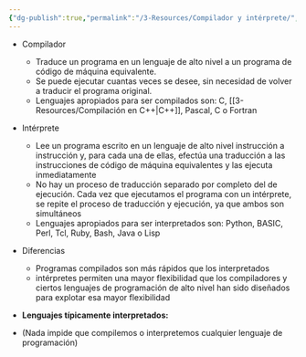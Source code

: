 ```yaml
---
{"dg-publish":true,"permalink":"/3-Resources/Compilador y intérprete/","title":"Compilador y intérprete","noteIcon":""}
---
```



- Compilador
	- Traduce un programa en un lenguaje de alto nivel a un programa de código de máquina equivalente.
	- Se puede ejecutar cuantas veces se desee, sin necesidad de volver a traducir el programa original.
	- Lenguajes apropiados para ser compilados son: C, [[3-Resources/Compilación en C++\|C++]], Pascal, C o Fortran

- Intérprete
	- Lee un programa escrito en un lenguaje de alto nivel instrucción a instrucción y, para cada una de ellas, efectúa una traducción a las instrucciones de código de máquina equivalentes y las ejecuta inmediatamente
	- No hay un proceso de traducción separado por completo del de ejecución. Cada vez que ejecutamos el programa con un intérprete, se repite el proceso de traducción y ejecución, ya que ambos son simultáneos
	- Lenguajes apropiados para ser interpretados son: Python, BASIC, Perl, Tcl, Ruby, Bash, Java o Lisp

- Diferencias
	- Programas compilados son más rápidos que los interpretados
	- intérpretes permiten una mayor flexibilidad que los compiladores y ciertos lenguajes de programación de alto nivel han sido diseñados para explotar esa mayor flexibilidad

- **Lenguajes típicamente interpretados:**


- (Nada impide que compilemos o interpretemos cualquier lenguaje de programación)
